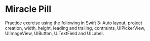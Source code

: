 # Miracle Pill
Practice exercise using the following in Swift 3: Auto layout, project creation, width, height, leading and trailing, contraints, UIPickerView, UIImageView, UIButton, UITextField and UILabel. 
